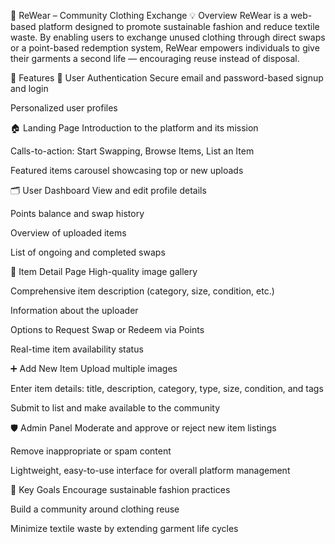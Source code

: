 🌿 ReWear – Community Clothing Exchange
💡 Overview
ReWear is a web-based platform designed to promote sustainable fashion and reduce textile waste. By enabling users to exchange unused clothing through direct swaps or a point-based redemption system, ReWear empowers individuals to give their garments a second life — encouraging reuse instead of disposal.

🚀 Features
👤 User Authentication
Secure email and password-based signup and login

Personalized user profiles

🏠 Landing Page
Introduction to the platform and its mission

Calls-to-action: Start Swapping, Browse Items, List an Item

Featured items carousel showcasing top or new uploads

🗂️ User Dashboard
View and edit profile details

Points balance and swap history

Overview of uploaded items

List of ongoing and completed swaps

👕 Item Detail Page
High-quality image gallery

Comprehensive item description (category, size, condition, etc.)

Information about the uploader

Options to Request Swap or Redeem via Points

Real-time item availability status

➕ Add New Item
Upload multiple images

Enter item details: title, description, category, type, size, condition, and tags

Submit to list and make available to the community

🛡️ Admin Panel
Moderate and approve or reject new item listings

Remove inappropriate or spam content

Lightweight, easy-to-use interface for overall platform management

🌱 Key Goals
Encourage sustainable fashion practices

Build a community around clothing reuse

Minimize textile waste by extending garment life cycles

